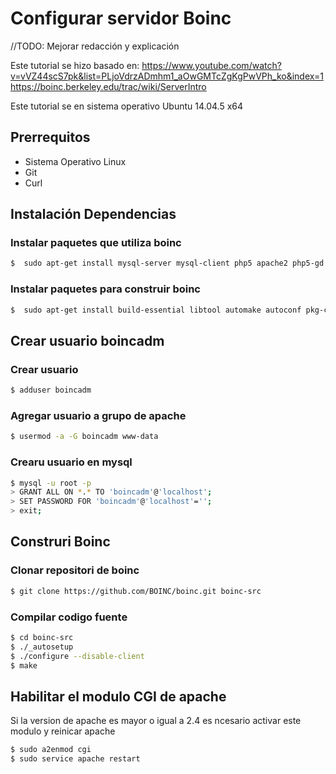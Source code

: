 # Configurar servidor Boinc

//TODO: Mejorar redacción y  explicación

Este tutorial se hizo basado en:
https://www.youtube.com/watch?v=vVZ44scS7pk&list=PLjoVdrzADmhm1_aOwGMTcZgKgPwVPh_ko&index=1
https://boinc.berkeley.edu/trac/wiki/ServerIntro

Este tutorial se en sistema operativo Ubuntu 14.04.5 x64

## Prerrequitos
 * Sistema Operativo Linux
 * Git
 * Curl

## Instalación Dependencias

### Instalar paquetes que utiliza boinc
```sh
$  sudo apt-get install mysql-server mysql-client php5 apache2 php5-gd php5-cli php5-mysql python-mysqldb libssl-dev libcurl4-openssl-dev libnotify-dev
```

### Instalar paquetes para construir boinc

```sh
$  sudo apt-get install build-essential libtool automake autoconf pkg-config libmysql++-dev libssl-dev make git vim
```

## Crear usuario boincadm

### Crear usuario

```sh
$ adduser boincadm
```

### Agregar usuario a grupo de apache

```sh
$ usermod -a -G boincadm www-data
```

### Crearu usuario en mysql

```sh
$ mysql -u root -p
> GRANT ALL ON *.* TO 'boincadm'@'localhost';
> SET PASSWORD FOR 'boincadm'@'localhost'='';
> exit;
```

## Construri Boinc

### Clonar repositori de boinc

```sh
$ git clone https://github.com/BOINC/boinc.git boinc-src
```

### Compilar codigo fuente

```sh
$ cd boinc-src
$ ./_autosetup
$ ./configure --disable-client
$ make
```

## Habilitar el modulo CGI de apache

Si la version de apache es mayor o igual a 2.4 es ncesario activar este modulo y reinicar apache

```sh
$ sudo a2enmod cgi
$ sudo service apache restart
```